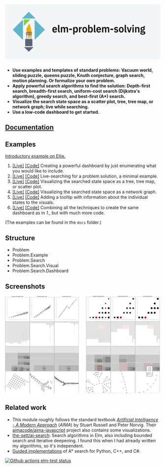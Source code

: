 # ![elm-problem-solving](elm-problem-solving.png)

- __Use examples and templates of standard problems: Vacuum world, sliding puzzle, queens puzzle, Knuth conjecture, graph search, motion planning. Or formalize your own problem.__
- __Apply powerful search algorithms to find the solution: Depth-first search, breadth-first search, uniform-cost search (Dijkstra's algorithm), greedy search, and best-first (A\*) search.__
- __Visualize the search state space as a scatter plot, tree, tree map, or network graph; live while searching.__
- __Use a low-code dashboard to get started.__

## [Documentation](https://package.elm-lang.org/packages/davidpomerenke/elm-problem-solving/latest/Problem)

## Examples

[Introductory example on Ellie.](https://ellie-app.com/bv2YzcWHG7ha1)

1. [[Live]](https://davidpomerenke.github.io/elm-problem-solving/1-dashboard/index.html)
   [[Code]](docs/1-dashboard/src/Main.elm)
   Creating a powerful dashboard by just enumerating what you would like to include. 
2. [[Live]](https://davidpomerenke.github.io/elm-problem-solving/2-minimal/index.html)
   [[Code]](docs/2-minimal/src/Main.elm)
   Live-searching for a problem solution, a minimal example.
3. [[Live]](https://davidpomerenke.github.io/elm-problem-solving/3-visual/index.html)
   [[Code]](docs/3-visual/src/Main.elm)
   Visualizing the searched state space as a tree, tree map, or scatter plot.
4. [[Live]](https://davidpomerenke.github.io/elm-problem-solving/4-graph/index.html)
   [[Code]](docs/4-graph/src/Main.elm)
   Visualizing the searched state space as a network graph. 
5. [[Live]](https://davidpomerenke.github.io/elm-problem-solving/5-tooltip/index.html)
   [[Code]](docs/5-tooltip/src/Main.elm)
   Adding a tooltip with information about the individual states to the visuals.
6. [[Live]](https://davidpomerenke.github.io/elm-problem-solving/4-graph/index.html)
   [[Code]](docs/4-graph/src/Main.elm)
   Combining all the techniques to create the same dashboard as in _1._, but with much more code.

(The examples can be found in the `docs` folder.)

## Structure

- Problem
- Problem.Example
- Problem.Search
- Problem.Search.Visual
- Problem.Search.Dashboard

## Screenshots

![Screenshots of 2 search visual dashboards.](Dashboards.png)

## Related work

- This module roughly follows the standard textbook [*Artificial Intelligence - A Modern Approach*](http://aima.cs.berkeley.edu/) (*AIMA*) by Stuart Russell and Peter Norvig. Their [aimacode/aima-javascript](https://github.com/aimacode/aima-javascript) project also contains some visualizations.
- [the-sett/ai-search](https://github.com/the-sett/ai-search): Search algorithms in Elm, also including bounded search and iterative deepening. I found this when I had already written my algorithms, so it's independent.
- [Guided implementations](https://www.redblobgames.com/pathfinding/a-star/implementation.html) of A\* search for Python, C++, and C#.

[![Github actions elm-test status](https://github.com/davidpomerenke/elm-problem-solving/workflows/elm-test/badge.svg)](https://github.com/davidpomerenke/elm-problem-solving/actions?query=workflow%3Aelm-test)